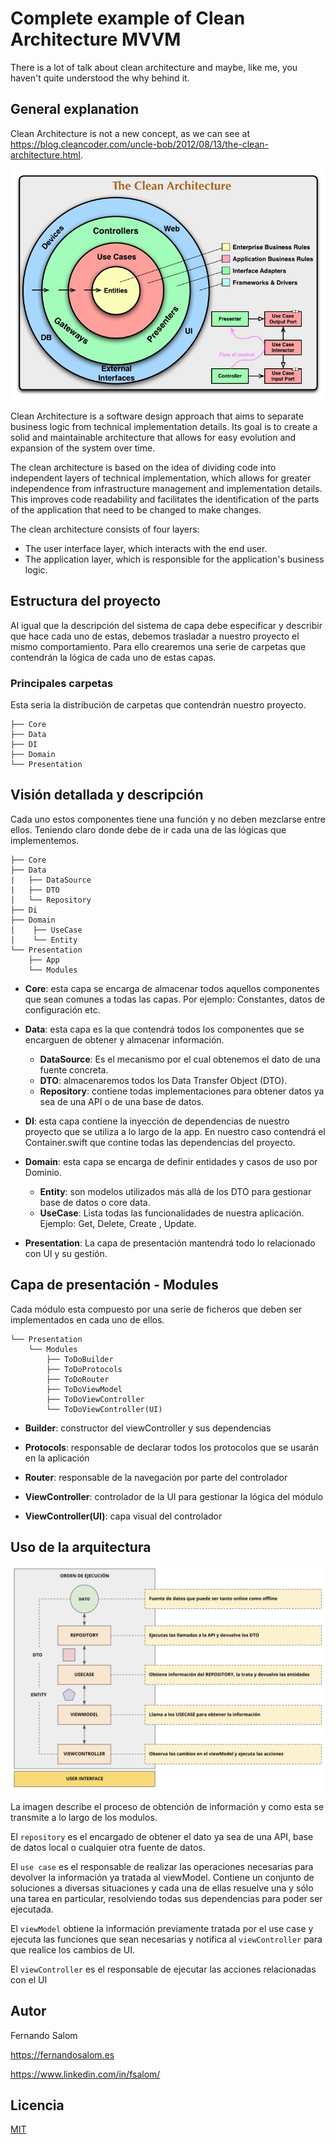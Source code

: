 # Complete example of Clean Architecture MVVM

There is a lot of talk about clean architecture and maybe, like me, you haven't quite understood the why behind it.

## General explanation

Clean Architecture is not a new concept, as we can see at https://blog.cleancoder.com/uncle-bob/2012/08/13/the-clean-architecture.html.

![Clean Architecture image](README/CleanArchitecture.jpeg)

Clean Architecture is a software design approach that aims to separate business logic from technical implementation details. Its goal is to create a solid and maintainable architecture that allows for easy evolution and expansion of the system over time.

The clean architecture is based on the idea of dividing code into independent layers of technical implementation, which allows for greater independence from infrastructure management and implementation details. This improves code readability and facilitates the identification of the parts of the application that need to be changed to make changes.

The clean architecture consists of four layers:
- The user interface layer, which interacts with the end user.
- The application layer, which is responsible for the application's business logic.


## Estructura del proyecto 

Al igual que la descripción del sistema de capa debe especificar y describir que hace cada uno de estas, debemos trasladar a nuestro proyecto el mismo comportamiento. Para ello crearemos una serie de carpetas que contendrán la lógica de cada uno de estas capas.

### Principales carpetas

Esta seria la distribución de carpetas que contendrán nuestro proyecto.

```
├── Core
├── Data
├── DI
├── Domain
└── Presentation
```

## Visión detallada y descripción

Cada uno estos componentes tiene una función y no deben mezclarse entre ellos. Teniendo claro donde debe de ir cada una de las lógicas que implementemos.

```
├── Core
├── Data
|   ├── DataSource
|   ├── DTO
│   └── Repository
├── Di
├── Domain
│    ├── UseCase
│    └── Entity
└── Presentation
    ├── App
    └── Modules
```

- **Core**: esta capa se encarga de almacenar todos aquellos componentes que sean comunes a todas las capas. Por ejemplo: Constantes, datos de configuración etc.

- **Data**: esta capa es la que contendrá todos los componentes que se encarguen de obtener y almacenar información.
    - **DataSource**: Es el mecanismo por el cual obtenemos el dato de una fuente concreta.
    - **DTO**: almacenaremos todos los Data Transfer Object (DTO).
    - **Repository**: contiene todas implementaciones para obtener datos ya sea de una API o de una base de datos.
    
- **DI**: esta capa contiene la inyección de dependencias de nuestro proyecto que se utiliza a lo largo de la app. En nuestro caso contendrá el Container.swift que contine todas las dependencias del proyecto.

- **Domain**: esta capa se encarga de definir entidades y casos de uso por Dominio.
    - **Entity**: son modelos utilizados más allá de los DTO para gestionar base de datos o core data.
    - **UseCase**: Lista todas las funcionalidades de nuestra aplicación. Ejemplo: Get, Delete, Create , Update.
    
- **Presentation**: La capa de presentación mantendrá todo lo relacionado con UI y su gestión.

## Capa de presentación - Modules

Cada módulo esta compuesto por una serie de ficheros que deben ser implementados en cada uno de ellos.

```
└── Presentation
    └── Modules
        ├── ToDoBuilder
        ├── ToDoProtocols
        ├── ToDoRouter
        ├── ToDoViewModel
        ├── ToDoViewController
        └── ToDoViewController(UI)
```

- **Builder**: constructor del viewController y sus dependencias

- **Protocols**: responsable de declarar todos los protocolos que se usarán en la aplicación   

- **Router**: responsable de la navegación por parte del controlador

- **ViewController**: controlador de la UI para gestionar la lógica del módulo

- **ViewController(UI)**: capa visual del controlador

## Uso de la arquitectura

![imagen arquitectura](README/arquitectura.png)

La imagen describe el proceso de obtención de información y como esta se transmite a lo largo de los modulos. 

El `repository` es el encargado de obtener el dato ya sea de una API, base de datos local o cualquier otra fuente de datos.

El `use case` es el responsable de realizar las operaciones necesarias para devolver la información ya tratada al viewModel. 
Contiene un conjunto de soluciones a diversas situaciones y cada una de ellas resuelve una y sólo una tarea en particular, resolviendo todas sus dependencias para poder ser ejecutada.

El `viewModel` obtiene la información previamente tratada por el use case y ejecuta las funciones que sean necesarias y notifica al `viewController` para que realice los cambios de UI.

El `viewController` es el responsable de ejecutar las acciones relacionadas con el UI


## Autor

Fernando Salom

https://fernandosalom.es

https://www.linkedin.com/in/fsalom/

## Licencia
[MIT](https://choosealicense.com/licenses/mit/)
